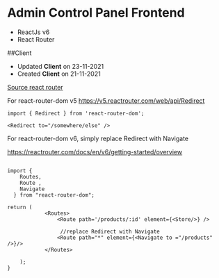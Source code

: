 # Admin Control Panel Frontend 
- ReactJs v6
- React Router

##Client
- Updated **Client** on 23-11-2021
- Created **Client** on 21-11-2021

[Source react router]( https://reactrouter.com/docs/en/v6/getting-started/tutorial)

For react-router-dom v5
https://v5.reactrouter.com/web/api/Redirect

```
import { Redirect } from 'react-router-dom';

<Redirect to="/somewhere/else" />

```

For react-router-dom v6, simply replace Redirect with Navigate

https://reactrouter.com/docs/en/v6/getting-started/overview
```

import {
    Routes,
    Route ,
    Navigate
  } from "react-router-dom";

return (
            <Routes>
                <Route path='/products/:id' element={<Store/>} />

                 //replace Redirect with Navigate
                <Route path="*" element={<Navigate to ="/products" />}/>
            </Routes>

    );
}
```